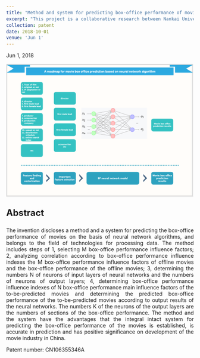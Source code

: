 ```yaml
---
title: "Method and system for predicting box-office performance of movies on basis of neural network algorithms"
excerpt: "This project is a collaborative research between Nankai University and Beijing New Think Tank Technology Co., Ltd., which aims to use machine learning algorithms to predict movie box office and improve the accuracy of movie box office predictions. The core of the project is to find the core indicators that affect movie box office predictions and establish a neural network model to predict movie box office. The project finally developed a movie box office prediction system using C#.<br/><img src='/images/movie_box_office_prediction_final.png' style='width: 600px; height: auto;'>"
collection: patent
date: 2018-10-01
venue: 'Jun 1'
---
```


<p><time datetime="2024-01-01">Jun 1, 2018</time></p>

<img src='/images/movie_box_office_prediction_final.png' style='width: 800px; height: auto;'>

<p style="font-size: 24px; font-weight: bold;">Abstract</p>

<p style="text-align: justify;">The invention discloses a method and a system for predicting the box-office performance of movies on the basis of neural network algorithms, and belongs to the field of technologies for processing data. The method includes steps of 1, selecting M box-office performance influence factors; 2, analyzing correlation according to box-office performance influence indexes the M box-office performance influence factors of offline movies and the box-office performance of the offline movies; 3, determining the numbers N of neurons of input layers of neural networks and the numbers of neurons of output layers; 4, determining box-office performance influence indexes of N box-office performance main influence factors of the to-be-predicted movies and determining the predicted box-office performance of the to-be-predicted movies according to output results of the neural networks. The numbers K of the neurons of the output layers are the numbers of sections of the box-office performance. The method and the system have the advantages that the integral intact system for predicting the box-office performance of the movies is established, is accurate in prediction and has positive significance on development of the movie industry in China.</p>

Patent number: CN106355346A
